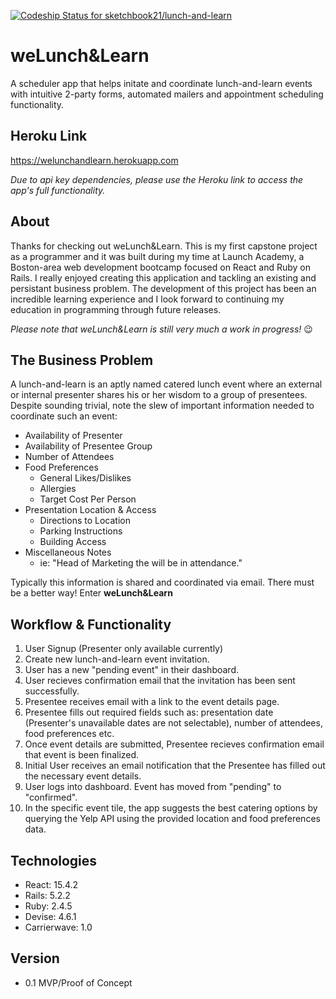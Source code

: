 [![Codeship Status for sketchbook21/lunch-and-learn](https://app.codeship.com/projects/e11e4210-0951-0137-fc98-06b77dea8d40/status?branch=master)](https://app.codeship.com/projects/326128)

# weLunch&Learn
A scheduler app that helps initate and coordinate lunch-and-learn events with intuitive 2-party forms, automated mailers and appointment scheduling functionality.

## Heroku Link
https://welunchandlearn.herokuapp.com

*Due to api key dependencies, please use the Heroku link to access the app's full functionality.*


## About
Thanks for checking out weLunch&Learn. This is my first capstone project as a programmer and it was built during my time at Launch Academy, a Boston-area web development bootcamp focused on React and Ruby on Rails. I really enjoyed creating this application and tackling an existing and persistant business problem. The development of this project has been an incredible learning experience and I look forward to continuing my education in programming through future releases. 

*Please note that weLunch&Learn is still very much a work in progress!* :wink:

## The Business Problem
A lunch-and-learn is an aptly named catered lunch event where an external or internal presenter shares his or her wisdom to a group of presentees. Despite sounding trivial, note the slew of important information needed to coordinate such an event:
- Availability of Presenter
- Availability of Presentee Group
- Number of Attendees
- Food Preferences
  - General Likes/Dislikes
  - Allergies
  - Target Cost Per Person
- Presentation Location & Access
  - Directions to Location
  - Parking Instructions
  - Building Access
- Miscellaneous Notes
  - ie: "Head of Marketing the will be in attendance."
  
Typically this information is shared and coordinated via email. There must be a better way! Enter **weLunch&Learn**

## Workflow & Functionality
1.  User Signup (Presenter only available currently)
2.  Create new lunch-and-learn event invitation.
3.  User has a new "pending event" in their dashboard.
4.  User recieves confirmation email that the invitation has been sent successfully.
5.  Presentee receives email with a link to the event details page.
6.  Presentee fills out required fields such as: presentation date (Presenter's unavailable dates are not selectable), number of attendees, food preferences etc.
7.  Once event details are submitted, Presentee recieves confirmation email that event is been finalized.
8.  Initial User receives an email notification that the Presentee has filled out the necessary event details.
9.  User logs into dashboard. Event has moved from "pending" to "confirmed". 
10.  In the specific event tile, the app suggests the best catering options by querying the Yelp API using the provided location and food preferences data.

## Technologies

- React: 15.4.2
- Rails: 5.2.2
- Ruby: 2.4.5
- Devise: 4.6.1
- Carrierwave: 1.0

## Version
- 0.1 MVP/Proof of Concept
